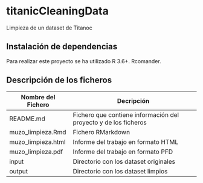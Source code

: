 # titanicCleaningData

Limpieza de un dataset de Titanoc

## Instalación de dependencias
Para realizar este proyecto se ha utilizado R 3.6+. Rcomander.

## Descripción de los ficheros
| Nombre del Fichero | Decripción |
|--------------------|------------|
| README.md	| Fichero que contiene información del proyecto y de los ficheros|
| muzo_limpieza.Rmd | Fichero RMarkdown |
| muzo_limpieza.html	| Informe del trabajo en formato HTML |
| muzo_limpieza.pdf	| Informe del trabajo en formato PFD |
| input | Directorio con los dataset originales |
| output | Directorio con los dataset limpios |
